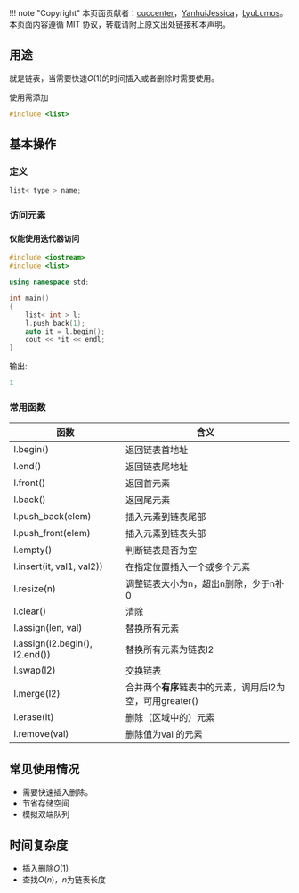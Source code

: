 !!! note "Copyright"
    本页面贡献者：[cuccenter](https://blog.csdn.net/Cross_Entropy)，[YanhuiJessica](https://github.com/YanhuiJessica)，[LyuLumos](https://github.com/LyuLumos)。
    本页面内容遵循 MIT 协议，转载请附上原文出处链接和本声明。

## 用途
就是链表，当需要快速$O(1)$的时间插入或者删除时需要使用。

使用需添加
```cpp 
#include <list>
```
## 基本操作
### 定义
```cpp
list< type > name;
```
### 访问元素
#### 仅能使用迭代器访问
```cpp
#include <iostream>
#include <list>

using namespace std;

int main()
{
    list< int > l;
    l.push_back(1);
    auto it = l.begin();
    cout << *it << endl;
}
```
输出:
```cpp
1
```
### 常用函数
| 函数                          | 含义                                                                  |
| ----------------------------- | --------------------------------------------------------------------- |
|l.begin()|返回链表首地址|
|l.end()|返回链表尾地址|
|l.front()|返回首元素|
|l.back()|返回尾元素|
|l.push_back(elem)|插入元素到链表尾部|
|l.push_front(elem)|插入元素到链表头部|
|l.empty()|判断链表是否为空|
|l.insert(it, val1, val2))|在指定位置插入一个或多个元素|
|l.resize(n)|调整链表大小为n，超出n删除，少于n补0|
|l.clear()|清除|
|l.assign(len, val)|替换所有元素|
|l.assign(l2.begin(), l2.end())|替换所有元素为链表l2|
|l.swap(l2)|交换链表|
|l.merge(l2)|合并两个**有序**链表中的元素，调用后l2为空，可用greater<int>()|
|l.erase(it)|删除（区域中的）元素|
|l.remove(val)|删除值为val 的元素|

## 常见使用情况
* 需要快速插入删除。
* 节省存储空间
* 模拟双端队列
## 时间复杂度
* 插入删除$O(1)$
* 查找$O(n)$，$n$为链表长度